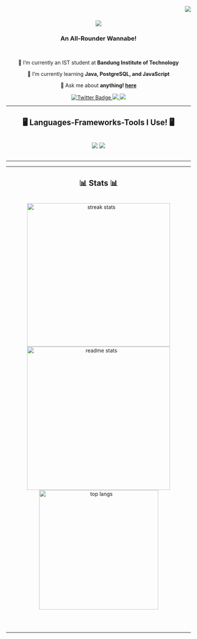 <img align="right" src="https://visitor-badge.laobi.icu/badge?page_id=qiemchi.qiemchi" />

<h1 align="center">
    <img src="https://readme-typing-svg.herokuapp.com/?font=Righteous&size=35&center=true&vCenter=true&width=500&height=70&duration=4000&lines=Hi+There!+👋;+I'm+Qie+!;" />
</h1>

<h3 align="center">An All-Rounder Wannabe!</h3>

<br/>

<div align="center">
 
 🔭 I’m currently an IST student at **Bandung Institute of Technology**
 
 🌱 I’m currently learning **Java, PostgreSQL, and JavaScript**

 💬 Ask me about **anything! [here](https://instagram.com/rizqeez)**



 </div>
 
<div align="center"> 
  <a href="https://www.twitter.com/qiemchi">
    <img src="https://img.shields.io/badge/Twitter-blue?style=for-the-badge&logo=twitter&logoColor=white" alt="Twitter Badge"/>
  </a>
  <a href="mailto:qiewifruit@gmail.com">
    <img src="https://img.shields.io/badge/Gmail-333333?style=for-the-badge&logo=gmail&logoColor=red" />
  </a>
  <a href="https://www.linkedin.com/in/qiewi/" target="_blank">
    <img src="https://img.shields.io/badge/LinkedIn-0077B5?style=for-the-badge&logo=linkedin&logoColor=white" target="_blank" />
  </a>
</div>

 <hr/>
 
<h2 align="center">🖥 Languages-Frameworks-Tools I Use! 🖥</h2>
<br/>
<div align="center">
    <img src="https://skillicons.dev/icons?i=html,css,javascript,c,vscode,github,figma,haskell" />
    <img src="https://skillicons.dev/icons?i=python,java,mysql,postgres" /><br>
</div>

<br/>
<hr/>

<hr/>

<h2 align="center">📊 Stats 📊</h2>
<br>
<div align=center>
  <img width=390 src="https://streak-stats.demolab.com/?user=qiemchi&count_private=true&theme=react&border_radius=10" alt="streak stats"/>
  <br/>
  <img width=390 src="https://github-readme-stats.vercel.app/api?username=qiemchi&count_private=true&show_icons=true&theme=react&rank_icon=github&border_radius=10" alt="readme stats" />
  <br/>
  <img width=325 align="center" src="https://github-readme-stats.vercel.app/api/top-langs/?username=qiemchi&hide=HTML&langs_count=8&layout=compact&theme=react&border_radius=10&size_weight=0.5&count_weight=0.5&exclude_repo=github-readme-stats" alt="top langs" />
</div>

<br/><br/>

<hr/>

<br/>

<br/>
